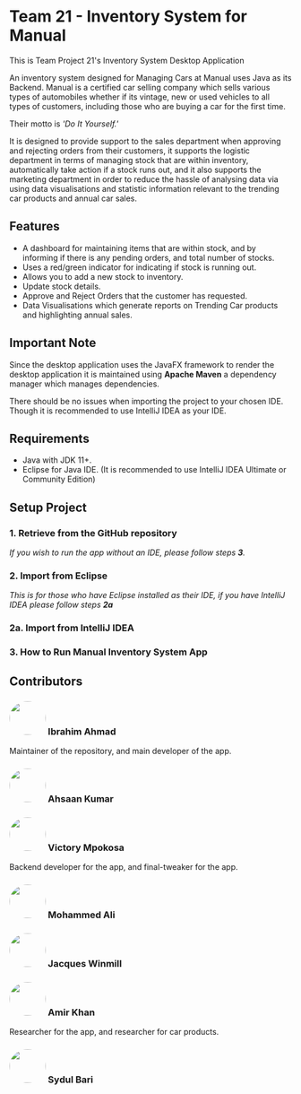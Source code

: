 # Team 21 - Inventory System for Manual
This is Team Project 21's Inventory System Desktop Application

An inventory system designed for Managing Cars at Manual uses Java as its Backend.
Manual is a certified car selling company which sells various types of automobiles whether if
its vintage, new or used vehicles to all types of customers, including those
who are buying a car for the first time.

Their motto is _'Do It Yourself.'_

It is designed to provide support to the sales department when 
approving and rejecting orders from their customers, it supports the logistic department in terms of managing stock
that are within inventory, automatically take action if a stock runs out, and it also
supports the marketing department in order to reduce the hassle of analysing data
via using data visualisations and statistic information relevant to the trending car products
and annual car sales.

## Features
- A dashboard for maintaining items that are within stock, and by informing if there is any pending orders, and total number of stocks.
- Uses a red/green indicator for indicating if stock is running out.
- Allows you to add a new stock to inventory.
- Update stock details.
- Approve and Reject Orders that the customer has requested.
- Data Visualisations which generate reports on Trending Car products and highlighting annual sales.


## Important Note
Since the desktop application uses the JavaFX framework to render the desktop application
it is maintained using **Apache Maven** a dependency manager which manages
dependencies.

There should be no issues when importing the project to your chosen IDE.
Though it is recommended to use IntelliJ IDEA as your IDE.

## Requirements
- Java with JDK 11+.
- Eclipse for Java IDE. (It is recommended to use IntelliJ IDEA Ultimate or Community Edition)

## Setup Project
### 1. Retrieve from the GitHub repository
_If you wish to run the app without an IDE, please follow steps **3**._
### 2. Import from Eclipse
_This is for those who have Eclipse installed as their IDE, if you have
IntelliJ IDEA please follow steps **2a**_
### 2a. Import from IntelliJ IDEA

### 3. How to Run Manual Inventory System App

## Contributors
### <img src="https://avatars.githubusercontent.com/u/93045145?v=4" width="65" height="60" style="border-radius: 50%"> Ibrahim Ahmad
Maintainer of the repository, and main developer of the app.
### <img src="https://avatars.githubusercontent.com/u/108061867?v=4" width="65" height="60" style="border-radius: 50%"> Ahsaan Kumar
### <img src="https://avatars.githubusercontent.com/u/44678273?v=4" width="65" height="60" style="border-radius: 50%"> Victory Mpokosa
Backend developer for the app, and final-tweaker for the app.
### <img src="https://avatars.githubusercontent.com/u/116158678?v=4" width="65" height="60" style="border-radius: 50%"> Mohammed Ali
### <img src="https://avatars.githubusercontent.com/u/115076818?v=4" width="65" height="60" style="border-radius: 50%"> Jacques Winmill
### <img src="https://avatars.githubusercontent.com/u/116573741?v=4" width="65" height="60" style="border-radius: 50%"> Amir Khan
Researcher for the app, and researcher for car products.
### <img src="https://avatars.githubusercontent.com/u/116155890?v=4" width="65" height="60" style="border-radius: 50%"> Sydul Bari